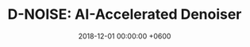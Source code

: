 ---
title: "D-NOISE: AI-Accelerated Denoiser"
description: The first AI denoising plugin ever introduced into Blender.
date: 2018-12-01 00:00:00 +0600
image:
  path: /assets/img/avatar.jpg
---